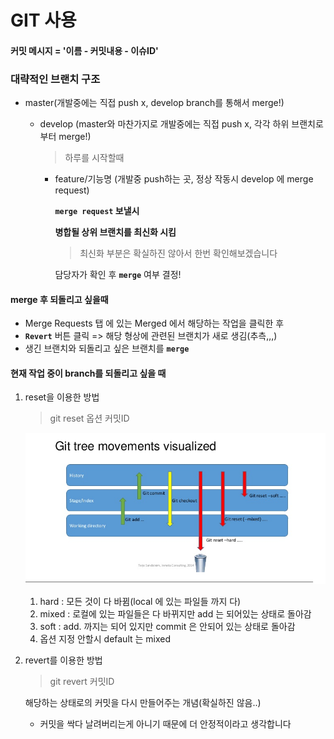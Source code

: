 # GIT 사용

#### 커밋 메시지 = '이름 - 커밋내용 - 이슈ID'



### 대략적인 브랜치 구조

- master(개발중에는 직접 push x,  develop branch를 통해서 merge!)

  - develop (master와 마찬가지로 개발중에는 직접 push x, 각각 하위 브랜치로 부터 merge!)

    > 하루를 시작할때 

    - feature/기능명 (개발중 push하는 곳, 정상 작동시 develop 에 merge request)

      **`merge request` 보낼시**

      **병합될 상위 브랜치를 최신화 시킴**

      > 최신화 부분은 확실하진 않아서 한번 확인해보겠습니다 

      담당자가 확인 후 **`merge`** 여부 결정!



#### merge 후 되돌리고 싶을때

- Merge Requests 탭 에 있는 Merged 에서 해당하는 작업을 클릭한 후
- **`Revert`** 버튼 클릭 => 해당 형상에 관련된 브랜치가 새로 생김(추측,,,)
- 생긴 브랜치와 되돌리고 싶은 브랜치를 **`merge`**



#### 현재 작업 중이 branch를 되돌리고 싶을 때

1. reset을 이용한 방법

   > git reset 옵션 커밋ID

   ![image-20200722190516023](image-20200722190516023.png)

   1. hard : 모든 것이 다 바뀜(local 에 있는 파일들 까지 다)
   2. mixed : 로컬에 있는 파일들은 다 바뀌지만 add 는 되어있는 상태로 돌아감
   3. soft : add. 까지는 되어 있지만 commit 은 안되어 있는 상태로 돌아감
   4. 옵션 지정 안할시 default 는 mixed

   

2. revert를 이용한 방법

   > git revert 커밋ID

   해당하는 상태로의 커밋을 다시 만들어주는 개념(확실하진 않음..)

   - 커밋을 싹다 날려버리는게 아니기 때문에 더 안정적이라고 생각합니다